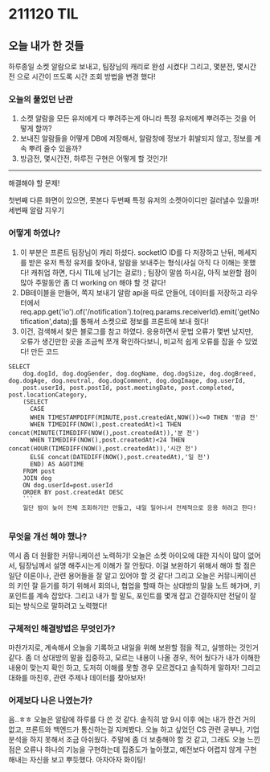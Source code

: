 # 211120 TIL

## 오늘 내가 한 것들
하루종일 소켓 알람으로 보내고, 팀장님의 캐리로 완성 시켰다!
그리고, 몇분전, 몇시간전 으로 시간이 뜨도록 시간 조회 방법을 변경 했다!

### 오늘의 풀었던 난관
1. 소켓 알람을 모든 유저에게 다 뿌려주는게 아니라 특정 유저에게 뿌려주는 것을 어떻게 할까?
2. 보내진 알람들을 어떻게 DB에 저장해서, 알람창에 정보가 휘발되지 않고, 정보를 계속 뿌려 줄수 있을까?
3. 방금전, 몇시간전, 하루전 구현은 어떻게 할 것인가!
--------- 
해결해야 할 문제!

첫번째 다른 화면이 있으면, 못본다
두번째 특정 유저의 소켓아이디만 걸러낼수 있을까!
세번째 알람 지우기

### 어떻게 하였나?
1. 이 부분은 프론트 팀장님이 캐리 하셨다. socketIO ID를 다 저장하고 난뒤, 메세지를 받은 유저 특정 유저를 찾아내, 알람을 보내주는 형식(사실 아직 다 이해는 못했다! 캐취업 하면, 다시 TIL에 남기는 걸로!) ; 팀장이 말씀 하시길, 아직 보완할 점이 많아 주말동안 좀 더 working on 해야 할 것 같다!
2. DB테이블을 만들어, 쪽지 보내기 알람 api을 따로 만들어, 데이터를 저장하고 
라우터에서  req.app.get('io').of('/notification').to(req.params.receiverId).emit('getNotification',data);를 통해서 소켓으로 정보를 프론트에 보내 줬다!
3. 이건, 검색해서 찾은 블로그를 참고 하였다.
응용하면서 문법 오류가 몇번 났지만, 오류가 생긴만한 곳을 조금씩 쪼개 확인하다보니,
비교적 쉽게 오류를 잡을 수 있었다! 
만든 코드 
```
SELECT
    dog.dogId, dog.dogGender, dog.dogName, dog.dogSize, dog.dogBreed, dog.dogAge, dog.neutral, dog.dogComment, dog.dogImage, dog.userId,
    post.userId, post.postId, post.meetingDate, post.completed, post.locationCategory,
    (SELECT
      CASE
      WHEN TIMESTAMPDIFF(MINUTE,post.createdAt,NOW())<=0 THEN '방금 전'
      WHEN TIMEDIFF(NOW(),post.createdAt)<1 THEN concat(MINUTE(TIMEDIFF(NOW(),post.createdAt)),'분 전')
      WHEN TIMEDIFF(NOW(),post.createdAt)<24 THEN concat(HOUR(TIMEDIFF(NOW(),post.createdAt)),'시간 전')
      ELSE concat(DATEDIFF(NOW(),post.createdAt),'일 전')
      END) AS AGOTIME
    FROM post
    JOIN dog
    ON dog.userId=post.userId 
    ORDER BY post.createdAt DESC
    ```
    일단 밤이 늦어 전체 조회하기만 만들고, 내일 일어나서 전체적으로 응용 하려고 한다!
  
  ```

### 무엇을 개선 해야 했나?
역시 좀 더 원활한 커뮤니케이션 노력하기!
오늘은 소켓 아이오에 대한 지식이 많이 없어서, 
팀장님께서 설명 해주시는게 이해가 잘 안됬다.
이걸 보완하기 위해서 해야 할 점은 일단 이론이나, 관련 용어들을 잘 알고 있어야 할 것 같다!
그리고 오늘은 커뮤니케이션의 키인 잘 듣기를 하기 위해서
회의나, 협업을 할때 하는 상대방의 말을 노트 해가며, 키 포인트를 계속 잡았다.
그리고 내가 할 말도, 포인트를 몇개 잡고
간결하지만 전달이 잘되는 방식으로 말하려고 노력했다!

### 구체적인 해결방법은 무엇인가?
마찬가지로, 계속해서 오늘을 기록하고 내일을 위해 보완할 점을 적고,
실행하는 것인거 같다.
좀 더 상대방의 말을 집중하고, 모르는 내용이 나올 경우, 적어 뒀다가
내가 이해한 내용이 맞는지 확인 하고,
도저히 이해를 못할 경우 모르겠다고 솔직하게 말하자!
그리고 대화를 마친후, 관련 주제나 데이터를 찾아보자!

### 어제보다 나은 나였는가?
음..ㅎㅎ
오늘은 알람에 하루를 다 쓴 것 같다.
솔직히 밤 9시 이후 에는 내가 한건 거의 없고,
프론트와 백엔드가 통신하는걸 지켜봤다.
오늘 하고 싶었던 CS 관련 공부나, 기업 분석을 하지 못해서 조금 아쉬웠다.
주말에 좀 더 보충해야 할 것 같고,
그래도 오늘 느낀점은
오류나 하나의 기능을 구현하는데
집중도가 높아졌고, 예전보다 어렵지 않게 구현 해내는 자신을 보고 뿌듯했다.
아자아자 화이팅!